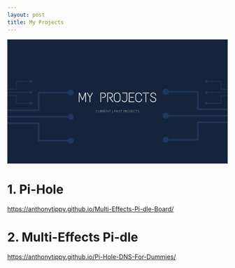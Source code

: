 ```yaml
---
layout: post
title: My Projects
---
```


![](https://github.com/AnthonyTippy/Images/blob/master/Doback%20Warehouse.png?raw=true)


# 1. Pi-Hole
https://anthonytippy.github.io/Multi-Effects-Pi-dle-Board/

# 2. Multi-Effects Pi-dle
https://anthonytippy.github.io/Pi-Hole-DNS-For-Dummies/
